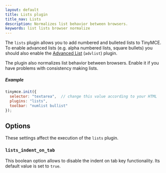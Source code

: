 ```yaml
---
layout: default
title: Lists plugin
title_nav: Lists
description: Normalizes list behavior between browsers.
keywords: list lists browser normalize
---
```


The `lists` plugin allows you to add numbered and bulleted lists to TinyMCE. To enable advanced lists (e.g. alpha numbered lists, square bullets) you should also enable the [Advanced List](../advlist/) (`advlist`) plugin.

The plugin also normalizes list behavior between browsers. Enable it if you have problems with consistency making lists.

##### Example

```js
tinymce.init({
  selector: "textarea",  // change this value according to your HTML
  plugins: "lists",
  toolbar: "numlist bullist"
});
```

## Options

These settings affect the execution of the `lists` plugin.

### `lists_indent_on_tab`

This boolean option allows to disable the indent on tab key functionality. Its default value is set to `true`.
